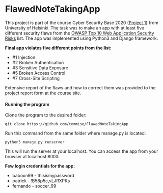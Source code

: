 # FlawedNoteTakingApp

This project is part of the course Cyber Security Base 2020 ([Project 1](https://cybersecuritybase.mooc.fi/module-3.1)) from University of Helsinki. The task was to make an app with at least five different security flaws from the [OWASP Top 10 Web Application Security Risks](https://owasp.org/www-project-top-ten/) list. The app was implemented using Python3 and Django framework.

**Final app violates five different points from the list:**
- #1 Injection
- #2 Broken Authentication
- #3 Sensitive Data Exposure
- #5 Broken Access Control
- #7 Cross-Site Scripting

Extensive report of the flaws and how to correct them was provided to the project report form at the course site.

#### Running the program

Clone the program to the desired folder:
```
git clone https://github.com/tommise/FlawedNoteTakingApp
```
Run this command from the same folder where manage.py is located:

```
python3 manage.py runserver
```
This will run the server at your localhost. You can access the app from your browser at localhost:8000.

**Few login credentials for the app:**
- baboon99 - thisismypassword
- patrick - !B58p5c,vLJRXPKs
- fernando - soccer_99
